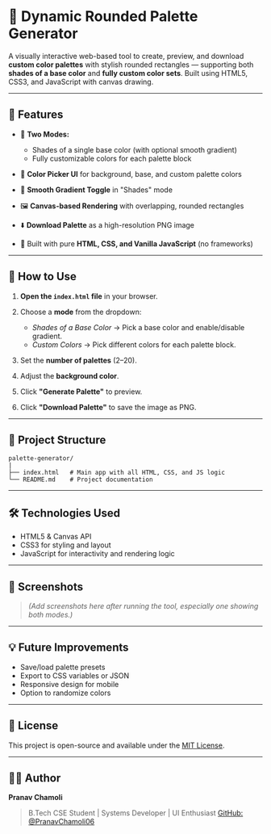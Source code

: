 # 🎨 Dynamic Rounded Palette Generator

A visually interactive web-based tool to create, preview, and download **custom color palettes** with stylish rounded rectangles — supporting both **shades of a base color** and **fully custom color sets**. Built using HTML5, CSS3, and JavaScript with canvas drawing.

---

## 🔧 Features

* 🎨 **Two Modes:**

  * Shades of a single base color (with optional smooth gradient)
  * Fully customizable colors for each palette block
* 🌈 **Color Picker UI** for background, base, and custom palette colors
* 🧠 **Smooth Gradient Toggle** in "Shades" mode
* 🖼️ **Canvas-based Rendering** with overlapping, rounded rectangles
* ⬇️ **Download Palette** as a high-resolution PNG image
* 🧪 Built with pure **HTML, CSS, and Vanilla JavaScript** (no frameworks)

---

## 🚀 How to Use

1. **Open the `index.html` file** in your browser.
2. Choose a **mode** from the dropdown:

   * *Shades of a Base Color* → Pick a base color and enable/disable gradient.
   * *Custom Colors* → Pick different colors for each palette block.
3. Set the **number of palettes** (2–20).
4. Adjust the **background color**.
5. Click **"Generate Palette"** to preview.
6. Click **"Download Palette"** to save the image as PNG.

---

## 📁 Project Structure

```
palette-generator/
|
├── index.html   # Main app with all HTML, CSS, and JS logic
└── README.md    # Project documentation
```

---

## 🛠 Technologies Used

* HTML5 & Canvas API
* CSS3 for styling and layout
* JavaScript for interactivity and rendering logic

---

## 📸 Screenshots

> *(Add screenshots here after running the tool, especially one showing both modes.)*

---

## 💡 Future Improvements

* Save/load palette presets
* Export to CSS variables or JSON
* Responsive design for mobile
* Option to randomize colors

---

## 📜 License

This project is open-source and available under the [MIT License](LICENSE).

---

## 🧕‍♂️ Author

**Pranav Chamoli**

> B.Tech CSE Student | Systems Developer | UI Enthusiast
> [GitHub: @PranavChamoli06](https://github.com/PranavChamoli06)
